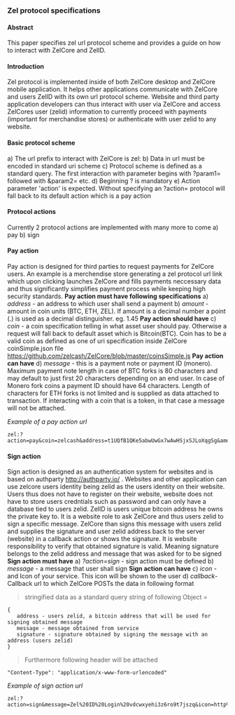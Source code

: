 ### Zel protocol specifications

#### Abstract
This paper specifies zel url protocol scheme and provides a guide on how to interact with ZelCore and ZelID.

#### Introduction
Zel protocol is implemented inside of both ZelCore desktop and ZelCore mobile application. It helps other applications communicate with ZelCore and users ZelID with its own url protocol scheme. Website and third party application developers can thus interact with user via ZelCore and access ZelCores user (zelid) information to currently proceed with payments (important for merchandise stores) or authenticate with user zelid to any website.

#### Basic protocol scheme
a) The url prefix to interact with ZelCore is zel:
b) Data in url must be encoded in standard uri scheme
c) Protocol scheme is defined as a standard query. The first interaction with parameter begins with ?param1= followed with &param2= etc.
d) Beginning ? is mandatory
e) Action parameter 'action' is expected. Without specifying an ?action= protocol will fall back to its default action which is a pay action

#### Protocol actions
Currently 2 protocol actions are implemented with many more to come
a) pay
b) sign

#### Pay action
Pay action is designed for third parties to request payments for ZelCore users. An example is a merchendise store generating a zel protocol url link which upon clicking launches ZelCore and fills payments neccessary data and thus significantly simplifies payment process while keeping high security standards.
**Pay action must have following specifications**
a) *address* - an address to which user shall send a payment
b) *amount* - amount in coin units (BTC, ETH, ZEL). If amount is a decimal number a point (.) is used as a decimal distinguisher. eg. 1.45 
**Pay action should have**
c) *coin* - a coin specification telling in what asset user should pay. Otherwise a request will fall back to default asset which is Bitcoin(BTC). Coin has to be a valid
coin as defined as one of uri specification inside ZelCore coinSimple.json file https://github.com/zelcash/ZelCore/blob/master/coinsSimple.js
**Pay action can have**
d) *message* - this is a payment note or payment ID (monero). Maximum payment note length in case of BTC forks is 80 characters and may default to just first 20 characters
depending on an end user. In case of Monero fork coins a payment ID should have 64 characters. Length of characters for ETH forks is not limited and is supplied as data attached 
to transaction. If interacting with a coin that is a token, in that case a message will not be attached.

*Example of a pay action url*
```
zel:?action=pay&coin=zelcash&address=t1UQfB1QKe5abwUwGx7wAwHSjxSJLoXqgSg&amount=3&message=Payment%20for%20dinner
```

#### Sign action
Sign action is designed as an authentication system for websites and is based on authparty http://authparty.io/ . Websites and other application can use zelcore users identity being zelid as the users identity on their website. Users thus does not have to register on their website, website does not have to store users credntials such as password and can only have a database tied to users zelid. ZelID is users unique bitcoin address he owns the private key to. It is a website role to ask ZelCore and thus users zelid to sign a specific message. ZelCore than signs this message with users zelid and supplies the signature and user zelid address back to the server (website) in a callback action 
or shows the signature. It is website responsibility to verify that obtained signature is valid. Meaning signature belongs to the zelid address and message that was asked for to be signed
**Sign action must have**
a) *?action=sign* - sign action must be defined
b) *message* - a message that user shall sign
**Sign action can have**
c) *icon* - and Icon of your service. This icon will be shown to the user
d) *callback*- Callback url to which ZelCore POSTs the data in following format

> stringified data as a standard query string of following Object =
```
{
   address - users zelid, a bitcoin address that will be used for signing obtained message
   message - message obtained from service
   signature - signature obtained by signing the message with an address (users zelid)
}
```
> Furthermore following header will be attached
```
"Content-Type": "application/x-www-form-urlencoded"
```

*Example of sign action url*
```
zel:?action=sign&message=Zel%20ID%20Login%20vdcwxyehi3z6ro9t7jszq&icon=http%3A%2F%2Fzelid.io%2Fimg%2FzelID.svg&callback=http%3A%2F%2Fdev.authparty.io%2Fapi%2Fv1%2Fauthorize_login%3Fmodal_id%3DWpKmMMyWqRZonzA
```
